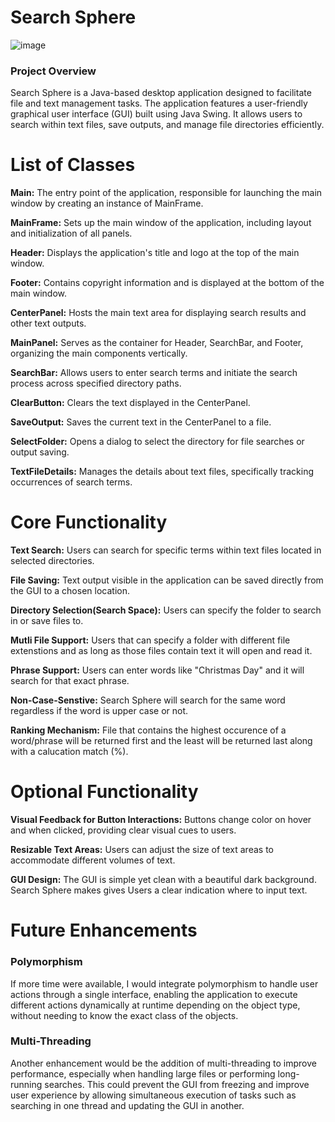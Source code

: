 # Search Sphere

![image](https://github.com/DenisBajgora/SearchSphere_repo/assets/124717960/e0b3614d-236d-4a7d-a36e-1dc0689e056e)


### Project Overview

Search Sphere is a Java-based desktop application designed to facilitate file and text management tasks. The application features a user-friendly graphical user interface (GUI) built using Java Swing. It allows users to search within text files, save outputs, and manage file directories efficiently.

# List of Classes

**Main:** The entry point of the application, responsible for launching the main window by creating an instance of MainFrame.


**MainFrame:** Sets up the main window of the application, including layout and initialization of all panels.


**Header:** Displays the application's title and logo at the top of the main window.


**Footer:** Contains copyright information and is displayed at the bottom of the main window.


**CenterPanel:** Hosts the main text area for displaying search results and other text outputs.


**MainPanel:** Serves as the container for Header, SearchBar, and Footer, organizing the main components vertically.


**SearchBar:** Allows users to enter search terms and initiate the search process across specified directory paths.


**ClearButton:** Clears the text displayed in the CenterPanel.


**SaveOutput:** Saves the current text in the CenterPanel to a file.


**SelectFolder:** Opens a dialog to select the directory for file searches or output saving.


**TextFileDetails:** Manages the details about text files, specifically tracking occurrences of search terms.

# Core Functionality

**Text Search:** Users can search for specific terms within text files located in selected directories.

**File Saving:** Text output visible in the application can be saved directly from the GUI to a chosen location.

**Directory Selection(Search Space):** Users can specify the folder to search in or save files to.

**Mutli File Support:** Users that can specify a folder with different file extenstions and as long as those files contain text it will open and read it. 

**Phrase Support:** Users can enter words like "Christmas Day" and it will search for that exact phrase.

**Non-Case-Senstive:** Search Sphere will search for the same word regardless if the word is upper case or not. 

**Ranking Mechanism:** File that contains the highest occurence of a word/phrase will be returned first and the least will be returned last along with a calucation match (%).

# Optional Functionality

**Visual Feedback for Button Interactions:** Buttons change color on hover and when clicked, providing clear visual cues to users.

**Resizable Text Areas:** Users can adjust the size of text areas to accommodate different volumes of text. 

**GUI Design:** The GUI is simple yet clean with a beautiful dark background. Search Sphere makes gives Users a clear indication where to input text. 

# Future Enhancements

### Polymorphism

If more time were available, I would integrate polymorphism to handle user actions through a single interface, enabling the application to execute different actions dynamically at runtime depending on the object type, without needing to know the exact class of the objects.

### Multi-Threading

Another enhancement would be the addition of multi-threading to improve performance, especially when handling large files or performing long-running searches. This could prevent the GUI from freezing and improve user experience by allowing simultaneous execution of tasks such as searching in one thread and updating the GUI in another.



